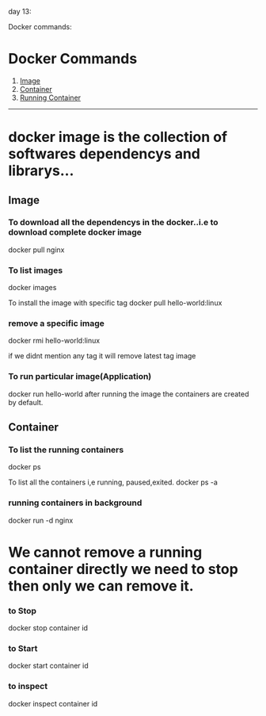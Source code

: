 


day 13:


Docker commands:



# Docker Commands  
1. [ Image ](#image)
2. [ Container ](#container)
3. [ Running Container ](#run)

---  

# docker image is the collection of softwares dependencys and librarys...

<a name="image"></a>
## Image  

###  To download all the dependencys in the docker..i.e to download complete docker image

docker pull nginx


###  To list images 
docker images 

 To install the image with specific tag
docker pull hello-world:linux


###  remove a specific image 
docker rmi hello-world:linux

if we didnt mention any tag it will remove latest tag image

###  To run particular image(Application)
docker run hello-world
after running the image the containers are created by default.


<a name="container"></a>
## Container

### To list the running containers
 docker ps
 
To list all the  containers i,e running, paused,exited.
docker ps -a

### running containers in background 
docker run -d nginx

# We cannot remove a running container directly we need to stop then only we can remove it.

### to Stop
docker stop container id

### to Start
docker start container id

### to inspect 
docker inspect container id








